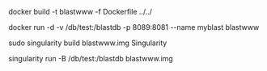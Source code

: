 docker build -t blastwww -f Dockerfile ../../

docker run -d -v /db/test:/blastdb -p 8089:8081 --name myblast blastwww

sudo singularity build blastwww.img Singularity

singularity run  -B /db/test:/blastdb blastwww.img

